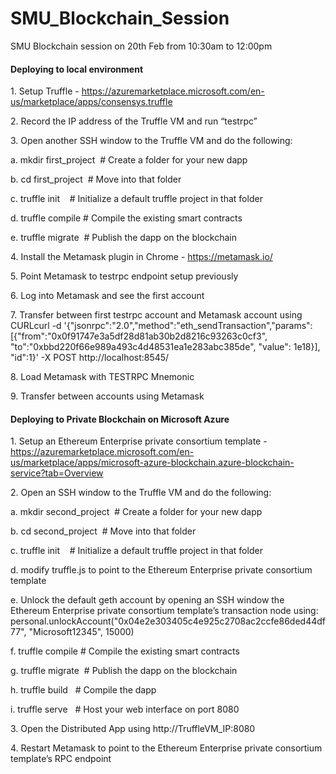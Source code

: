 # SMU_Blockchain_Session
SMU Blockchain session on 20th Feb from 10:30am to 12:00pm

<h4> Deploying to local environment </h4>

1. Setup Truffle - https://azuremarketplace.microsoft.com/en-us/marketplace/apps/consensys.truffle 

2. Record the IP address of the Truffle VM and run “testrpc”

3. Open another SSH window to the Truffle VM and do the following:

  a. mkdir first_project  # Create a folder for your new dapp

  b. cd first_project  # Move into that folder

  c. truffle init    # Initialize a default truffle project in that folder

  d. truffle compile # Compile the existing smart contracts

  e. truffle migrate  # Publish the dapp on the blockchain

4. Install the Metamask plugin in Chrome - https://metamask.io/ 

5. Point Metamask to testrpc endpoint setup previously

6. Log into Metamask and see the first account

7. Transfer between first testrpc account and Metamask account using CURLcurl -d '{"jsonrpc":"2.0","method":"eth_sendTransaction","params": [{"from":"0x0f91747e3a5df28d81ab30b2d8216c93263c0cf3", "to":"0xbbd220f66e989a493c4d48531ea1e283abc385de", "value": 1e18}], "id":1}' -X POST http://localhost:8545/

8. Load Metamask with TESTRPC Mnemonic

9. Transfer between accounts using Metamask

<h4>Deploying to Private Blockchain on Microsoft Azure</h4>

1. Setup an Ethereum Enterprise private consortium template - https://azuremarketplace.microsoft.com/en-us/marketplace/apps/microsoft-azure-blockchain.azure-blockchain-service?tab=Overview 

2. Open an SSH window to the Truffle VM and do the following:

  a. mkdir second_project  # Create a folder for your new dapp

  b. cd second_project  # Move into that folder

  c. truffle init    # Initialize a default truffle project in that folder

  d. modify truffle.js to point to the Ethereum Enterprise private consortium template

  e. Unlock the default geth account by opening an SSH window the Ethereum Enterprise private consortium template’s transaction node using: personal.unlockAccount("0x04e2e303405c4e925c2708ac2ccfe86ded44df77", "Microsoft12345", 15000)

  f. truffle compile # Compile the existing smart contracts

  g. truffle migrate  # Publish the dapp on the blockchain

  h. truffle build   # Compile the dapp

  i. truffle serve   # Host your web interface on port 8080

3. Open the Distributed App using http://TruffleVM_IP:8080

4. Restart Metamask to point to the Ethereum Enterprise private consortium template’s RPC endpoint



















